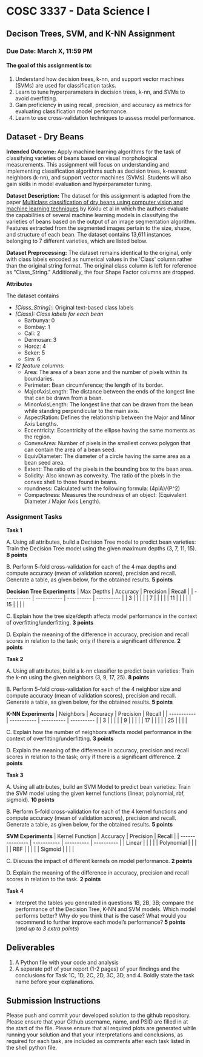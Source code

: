 # COSC 3337 - Data Science I 
## Decison Trees, SVM, and K-NN Assignment ##

### Due Date: March X, 11:59 PM ###

#### The goal of this assignment is to:
1. Understand how decision trees, k-nn, and support vector machines (SVMs) are used for classification tasks.
2. Learn to tune hyperparameters in decision trees, k-nn, and SVMs to avoid overfitting.
3. Gain proficiency in using recall, precision, and accuracy as metrics for evaluating classification model performance.
4. Learn to use cross-validation techniques to assess model performance.

## Dataset - Dry Beans
**Intended Outcome:** Apply machine learning algorithms for the task of classifying varieties of beans based on visual morphological measurements. This assignment will focus on understanding and implementing classification algorithms such as decision trees, k-nearest neighbors (k-nn), and support vector machines (SVMs). Students will also gain skills in model evaluation and hyperparameter tuning.

**Dataset Description:** The dataset for this assignment is adapted from the paper [Multiclass classification of dry beans using computer vision and machine learning techniques](https://www.sciencedirect.com/science/article/pii/S0168169919311573?via%3Dihub) by Koklu et al in which the authors evaluate the capabilities of several machine learning models in classifying the varieties of beans based on the output of an image segmentation algorithm.  Features extracted from the segmented images pertain to the size, shape, and structure of each bean. The dataset contains 13,611 instances belonging to 7 different varieties, which are listed below.

**Dataset Preprocessing:** The dataset remains identical to the original, only with class labels encoded as numerical values in the 'Class' column rather than the original string format. The original class column is left for reference as "Class_String." Additionally, the four Shape Factor columns are dropped.

**Attributes**

The dataset contains 

- *[Class_String]:*: Original text-based class labels
- *[Class]: Class labels for each bean*
    - Barbunya: 0
    - Bombay: 1
    - Cali: 2
    - Dermosan: 3 
    - Horoz: 4
    - Seker: 5
    - Sira: 6
- *12 feature columns:*
    - Area: The area of a bean zone and the number of pixels within its boundaries.
    - Perimeter: Bean circumference; the length of its border.
    - MajorAxisLength: The distance between the ends of the longest line that can be drawn from a bean.
    - MinorAxisLength: The longest line that can be drawn from the bean while standing perpendicular to the main axis.
    - AspectRation: Defines the relationship between the Major and Minor Axis Lengths.
    - Eccentricity: Eccentricity of the ellipse having the same moments as the region.
    - ConvexArea: Number of pixels in the smallest convex polygon that can contain the area of a bean seed.
    - EquivDiameter: The diameter of a circle having the same area as a bean seed area.
    - Extent: The ratio of the pixels in the bounding box to the bean area.
    - Solidity: Also known as convexity. The ratio of the pixels in the convex shell to those found in beans.
    - roundness: Calculated with the following formula: (4piA)/(P^2)
    - Compactness: Measures the roundness of an object: (Equivalent Diameter / Major Axis Length).

### Assignment Tasks ###

**Task 1**

A. Using all attributes, build a Decision Tree model to predict bean varieties: Train the Decision Tree model using the given maximum depths (3, 7, 11, 15).  **8 points**

B. Perform 5-fold cross-validation for each of the 4 max depths and compute accuracy (mean of validation scores), precision and recall. Generate a table, as given below, for the obtained results. **5 points**   

**Decision Tree Experiments**
| Max Depths  | Accuracy    | Precision  | Recall     |
| ----------- | ----------- | ---------- | ---------- |
| 3           |             |            |            |
| 7           |             |            |            |
| 11          |             |            |            |
| 15          |             |            |            |

C. Explain how the tree size/depth affects model performance in the context of overfitting/underfitting. **3 points**

D. Explain the meaning of the difference in accuracy, precision and recall scores in relation to the task; only if there is a significant difference. **2 points**

**Task 2**

A. Using all attributes, build a k-nn classifier to predict bean varieties: Train the k-nn using the given neighbors (3, 9, 17, 25).  **8 points**

B. Perform 5-fold cross-validation for each of the 4 neighbor size and compute accuracy (mean of validation scores), precision and recall. Generate a table, as given below, for the obtained results. **5 points**

**K-NN Experiments**
|  Neighbors  |   Accuracy  | Precision  | Recall     |
| ----------- | ----------- | ---------- | ---------- |
| 3           |             |            |            |
| 9           |             |            |            |
| 17          |             |            |            |
| 25          |             |            |            |

C. Explain how the number of neighbors affects model performance in the context of overfitting/underfitting. **3 points**

D. Explain the meaning of the difference in accuracy, precision and recall scores in relation to the task; only if there is a significant difference. **2 points**

**Task 3**

A. Using all attributes, build an SVM Model to predict bean varieties: Train the SVM model using the given kernel functions (linear, polynomial, rbf, sigmoid). **10 points**

B. Perform 5-fold cross-validation for each of the 4 kernel functions and compute accuracy (mean of validation scores), precision and recall. Generate a table, as given below, for the obtained results. **5 points**

**SVM Experiments**
| Kernel Function |  Accuracy  |  Precision  |  Recall    |
| --------------- | ----------- | ---------- | ---------- |
| Linear               |             |            |            |
| Polynomial               |             |            |            |
| RBF              |             |            |            |
| Sigmoid              |             |            |            |

C. Discuss the impact of different kernels on model performance. **2 points**

D. Explain the meaning of the difference in accuracy, precision and recall scores in relation to the task. **2 points**

**Task 4**
- Interpret the tables you generated in questions 1B, 2B, 3B; compare the performance of the Decision Tree, K-NN and SVM models. Which model performs better? Why do you think that is the case? What would you recommend to further improve each model’s performance? **5 points** (*and up to 3 extra points*)



## Deliverables

1. A Python file with your code and analysis
2. A separate pdf of your report (1-2 pages) of your findings and the conclusions for Task 1C, 1D, 2C, 2D, 3C, 3D, and 4. Boldly state the task name before your explanations. 

## Submission Instructions
Please push and commit your developed solution to the github repository. Please ensure that your Github username, name, and PSID are filled in at the start of the file. Please ensure that all required plots are generated while running your solution and that your interpretations and conclusions, as required for each task, are included as comments after each task listed in the shell python file.
